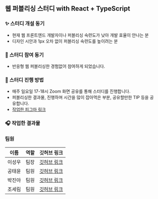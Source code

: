 ## 웹 퍼블리싱 스터디 with React + TypeScript

### ✨ 스터디 개설 동기

- 현재 웹 프론트엔드 개발자이나 퍼블리싱 숙련도가 낮아 개발 효율이 안나는 분
- 디자인 시안과 1px 오차 없이 퍼블리싱 숙련도를 높이려는 분

### 🚀 스터디 참여 동기

- 반응형 웹 퍼블리싱한 경험없어 참여하게 되었습니다.

### 🙋 스터디 진행 방법

- 매주 일요일 17-18시 Zoom 화면 공유를 통해 스터디를 진행합니다.
- 퍼블리싱한 결과물, 진행하며 시간을 많이 잡아먹은 부분, 공유할만한 TIP 등을 공유합니다.
- [작업한 피그마 링크](https://www.figma.com/design/4ATFlxtpxsiPjDFvSI2NQI/NFT-Marketplace-Template---Create-an-NFT-website-in-minutes-(Community)?node-id=1647-17907&node-type=canvas&t=oFG9JvL1clxBFblm-0)

### 🎧 작업한 결과물

### 팀원

| 이름     | 역할   | 깃허브 링크                                                                                   |
|----------|--------|----------------------------------------------------------------------------------------------|
| 이성우   | 팀장   | [깃허브 링크](https://github.com/devisnojam/responsive-web-publishing)                        |
| 공태윤   | 팀원   | [깃허브 링크](https://github.com/G0MTENG/publishing-study)                                   |
| 박진아   | 팀원   | [깃허브 링크](https://github.com/dev-hamster/publishing-study)                               |
| 조세림   | 팀원   | [깃허브 링크](https://github.com/limlimjo/responsive_prac)                                   |